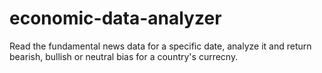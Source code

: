 # economic-data-analyzer
Read the fundamental news data for a specific date, analyze it and return bearish, bullish or neutral bias for a country's currecny.
